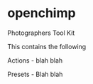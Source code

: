 openchimp
=========

Photographers Tool Kit

This contains the following

Actions - blah blah

Presets - Blah blah

